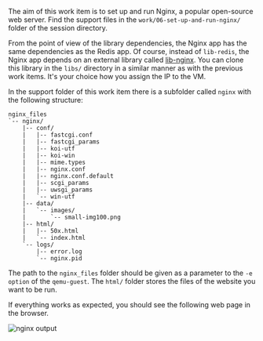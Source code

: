 The aim of this work item is to set up and run Nginx, a popular open-source web server.
Find the support files in the `work/06-set-up-and-run-nginx/` folder of the session directory.

From the point of view of the library dependencies, the Nginx app has the same dependencies as the Redis app. Of course, instead of `lib-redis`, the Nginx app depends on an external library called [lib-nginx](https://github.com/unikraft/lib-nginx).
You can clone this library in the `libs/` directory in a similar manner as with the previous work items.
It's your choice how you assign the IP to the VM.

In the support folder of this work item there is a subfolder called `nginx` with the following structure:

```console
nginx_files
`-- nginx/
    |-- conf/
    |   |-- fastcgi.conf
    |   |-- fastcgi_params
    |   |-- koi-utf
    |   |-- koi-win
    |   |-- mime.types
    |   |-- nginx.conf
    |   |-- nginx.conf.default
    |   |-- scgi_params
    |   |-- uwsgi_params
    |   `-- win-utf
    |-- data/
    |   `-- images/
    |       `-- small-img100.png
    |-- html/
    |   |-- 50x.html
    |   `-- index.html
    `-- logs/
        |-- error.log
        `-- nginx.pid
```

The path to the `nginx_files` folder should be given as a parameter to the `-e option` of the `qemu-guest`.
The `html/` folder stores the files of the website you want to be run.

If everything works as expected, you should see the following web page in the browser.

![nginx output](/community/hackathons/sessions/complex-applications/images/nginx_output.png)
